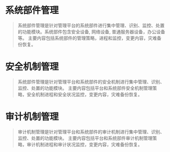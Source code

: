 # 系统部件管理
> 系统部件管理是针对管理平台的系统部件进行集中管理、识别、监控、处置的功能模块。系统部件包含安全设备, 网络设备, 普通服务器设备，办公设备等。
主要内容包括系统部件的管理策略，进程和监控，变更内容，灾难备份恢复。

# 安全机制管理
> 系统部件管理是针对管理平台和系统部件的安全机制进行集中管理、识别、监控、处置的功能模块。
主要内容包括平台和系统部件安全机制管理策略，安全机制进程和安全状况监控，变更内容，灾难备份恢复。

# 审计机制管理
> 审计机制管理是针对管理平台和系统部件的审计机制进行集中管理、识别、监控、处置的功能模块。
主要内容包括平台和系统部件审计机制管理策略，审计机制进程和审计状况监控，变更内容，灾难备份恢复。